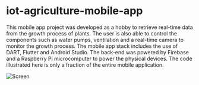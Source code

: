 # iot-agriculture-mobile-app
This mobile app project was developed as a hobby to retrieve real-time data from the growth process of plants. The user is also able to control the components such as water pumps, ventilation and a real-time camera to monitor the growth process. The mobile app stack includes the use of DART, Flutter and Android Studio. The back-end was powered by Firebase and a Raspberry Pi microcomputer to power the physical devices. The code illustrated here is only a fraction of the entire mobile application.

![Screen](https://user-images.githubusercontent.com/60179984/181852525-6154fdea-5297-4d01-b4f4-319177e62f3e.jpg)
